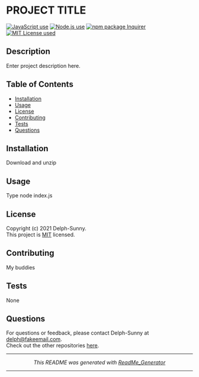 # PROJECT TITLE  
  
<a href="https://img.shields.io/badge/javascript-100%25-blue?style=plastic"><img alt="JavaScript use" src="https://img.shields.io/badge/javascript-100%25-blue?style=plastic"></a> 
<a href="https://img.shields.io/badge/node-v12.19.0-orange?style=plastic"><img alt="Node.js use" src="https://img.shields.io/badge/node-v12.19.0-orange?style=plastic"></a> 
<a href="https://img.shields.io/badge/npm-Inquirer-red?style=plastic"><img alt="npm package Inquirer" src="https://img.shields.io/badge/npm-Inquirer-red?style=plastic"></a> 
<a href="https://img.shields.io/badge/License-MIT-brightgreen?style=plastic"><img alt="MIT License used" src="https://img.shields.io/badge/License-MIT-brightgreen?style=plastic"></a>   

## Description
Enter project description here.  

## Table of Contents  
* [Installation](#Installation)  
* [Usage](#Usage)  
* [License](#License)  
* [Contributing](#Contributing)   
* [Tests](#Tests)  
* [Questions](#Questions)  
 

## Installation  
Download and unzip  
  

## Usage  
Type node index.js   

## License  
Copyright (c) 2021 Delph-Sunny.  
This project is [MIT](https://choosealicense.com/licenses/mit/) licensed.     
  
## Contributing  
My buddies  

## Tests  
None  

## Questions  
For questions or feedback, please contact Delph-Sunny at delph@fakeemail.com.  
Check out the other repositories [here](https://github.com/Delph-Sunny/).  


****  


<p style="text-align:center"><i>This README was generated with <a href="https://github.com/Delph-Sunny/09-ReadMe_Generator">ReadMe_Generator</a></i>
</p>


---
 



